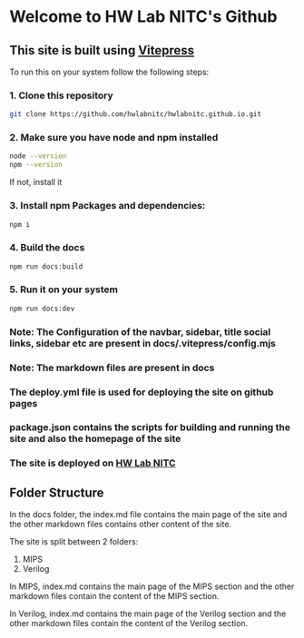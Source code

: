 # Welcome to HW Lab NITC's Github

## This site is built using [Vitepress](https://vitepress.dev/)

To run this on your system follow the following steps:

### 1. Clone this repository
  ```sh
  git clone https://github.com/hwlabnitc/hwlabnitc.github.io.git
  ```

### 2. Make sure you have node and npm installed
  ```sh
  node --version
  npm --version
  ```  
  If not, install it

### 3. Install npm Packages and dependencies:
```sh
npm i
```

### 4. Build the docs
```sh
npm run docs:build
```

### 5. Run it on your system
```sh
npm run docs:dev
```

### Note: The Configuration of the navbar, sidebar, title social links, sidebar etc are present in docs/.vitepress/config.mjs

### Note: The markdown files are present in docs

### The deploy.yml file is used for deploying the site on github pages

### package.json contains the scripts for building and running the site and also the homepage of the site

### The site is deployed on [HW Lab NITC](https://hwlabnitc.github.io/)

## Folder Structure

In the docs folder, the index.md file contains the main page of the site and the other markdown files contains other content of the site.

The site is split between 2 folders:

1. MIPS
2. Verilog

In MIPS, index.md contains the main page of the MIPS section and the other markdown files contain the content of the MIPS section.

In Verilog, index.md contains the main page of the Verilog section and the other markdown files contain the content of the Verilog section.


